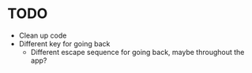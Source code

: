 # TODO
- Clean up code
- Different key for going back
  - Different escape sequence for going back, maybe throughout the app?